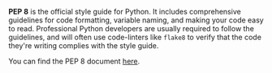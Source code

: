 **PEP 8** is the official style guide for Python. It includes comprehensive guidelines for code formatting, variable naming, and making your code easy to read. Professional Python developers are usually required to follow the guidelines, and will often use code-linters like `flake8` to verify that the code they\'re writing complies with the style guide.

You can find the PEP 8 document [here](https://www.python.org/dev/peps/pep-0008).